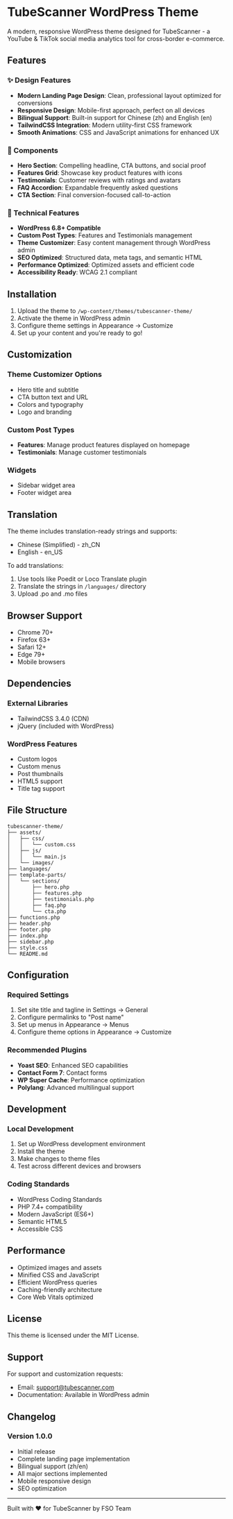 # TubeScanner WordPress Theme

A modern, responsive WordPress theme designed for TubeScanner - a YouTube & TikTok social media analytics tool for cross-border e-commerce.

## Features

### ✨ Design Features
- **Modern Landing Page Design**: Clean, professional layout optimized for conversions
- **Responsive Design**: Mobile-first approach, perfect on all devices
- **Bilingual Support**: Built-in support for Chinese (zh) and English (en)
- **TailwindCSS Integration**: Modern utility-first CSS framework
- **Smooth Animations**: CSS and JavaScript animations for enhanced UX

### 🎯 Components
- **Hero Section**: Compelling headline, CTA buttons, and social proof
- **Features Grid**: Showcase key product features with icons
- **Testimonials**: Customer reviews with ratings and avatars
- **FAQ Accordion**: Expandable frequently asked questions
- **CTA Section**: Final conversion-focused call-to-action

### 🔧 Technical Features
- **WordPress 6.8+ Compatible**
- **Custom Post Types**: Features and Testimonials management
- **Theme Customizer**: Easy content management through WordPress admin
- **SEO Optimized**: Structured data, meta tags, and semantic HTML
- **Performance Optimized**: Optimized assets and efficient code
- **Accessibility Ready**: WCAG 2.1 compliant

## Installation

1. Upload the theme to `/wp-content/themes/tubescanner-theme/`
2. Activate the theme in WordPress admin
3. Configure theme settings in Appearance → Customize
4. Set up your content and you're ready to go!

## Customization

### Theme Customizer Options
- Hero title and subtitle
- CTA button text and URL  
- Colors and typography
- Logo and branding

### Custom Post Types
- **Features**: Manage product features displayed on homepage
- **Testimonials**: Manage customer testimonials

### Widgets
- Sidebar widget area
- Footer widget area

## Translation

The theme includes translation-ready strings and supports:
- Chinese (Simplified) - zh_CN
- English - en_US

To add translations:
1. Use tools like Poedit or Loco Translate plugin
2. Translate the strings in `/languages/` directory
3. Upload .po and .mo files

## Browser Support

- Chrome 70+
- Firefox 63+
- Safari 12+
- Edge 79+
- Mobile browsers

## Dependencies

### External Libraries
- TailwindCSS 3.4.0 (CDN)
- jQuery (included with WordPress)

### WordPress Features
- Custom logos
- Custom menus
- Post thumbnails
- HTML5 support
- Title tag support

## File Structure

```
tubescanner-theme/
├── assets/
│   ├── css/
│   │   └── custom.css
│   ├── js/
│   │   └── main.js
│   └── images/
├── languages/
├── template-parts/
│   └── sections/
│       ├── hero.php
│       ├── features.php
│       ├── testimonials.php
│       ├── faq.php
│       └── cta.php
├── functions.php
├── header.php
├── footer.php
├── index.php
├── sidebar.php
├── style.css
└── README.md
```

## Configuration

### Required Settings
1. Set site title and tagline in Settings → General
2. Configure permalinks to "Post name" 
3. Set up menus in Appearance → Menus
4. Configure theme options in Appearance → Customize

### Recommended Plugins
- **Yoast SEO**: Enhanced SEO capabilities
- **Contact Form 7**: Contact forms
- **WP Super Cache**: Performance optimization
- **Polylang**: Advanced multilingual support

## Development

### Local Development
1. Set up WordPress development environment
2. Install the theme
3. Make changes to theme files
4. Test across different devices and browsers

### Coding Standards
- WordPress Coding Standards
- PHP 7.4+ compatibility
- Modern JavaScript (ES6+)
- Semantic HTML5
- Accessible CSS

## Performance

- Optimized images and assets
- Minified CSS and JavaScript
- Efficient WordPress queries
- Caching-friendly architecture
- Core Web Vitals optimized

## License

This theme is licensed under the MIT License.

## Support

For support and customization requests:
- Email: support@tubescanner.com
- Documentation: Available in WordPress admin

## Changelog

### Version 1.0.0
- Initial release
- Complete landing page implementation
- Bilingual support (zh/en)
- All major sections implemented
- Mobile responsive design
- SEO optimization

---

Built with ❤️ for TubeScanner by FSO Team